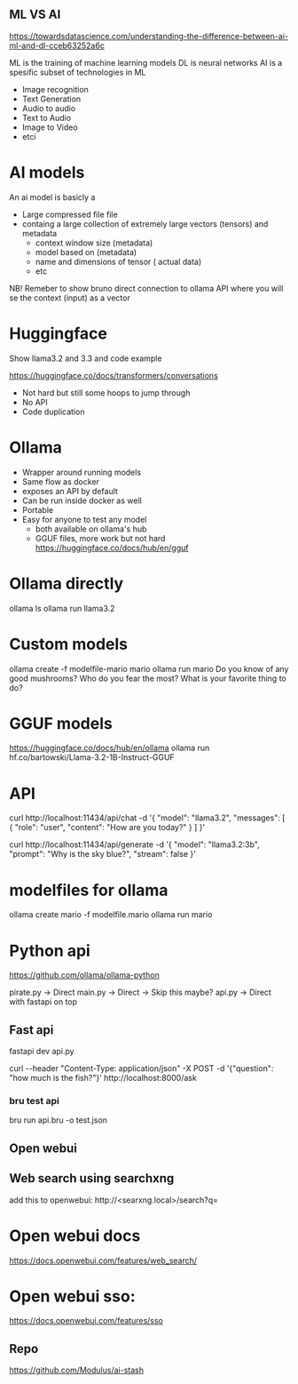 ## ML VS AI
https://towardsdatascience.com/understanding-the-difference-between-ai-ml-and-dl-cceb63252a6c

ML is the training of machine learning models
DL is neural networks
AI is a spesific subset of technologies in ML
- Image recognition
- Text Generation
- Audio to audio
- Text to Audio
- Image to Video
- etci

# AI models
An ai model is basicly a 
- Large compressed file file 
- containg a large collection of extremely large vectors (tensors) and metadata
  - context window size (metadata)
  - model based on (metadata)
  - name and dimensions of tensor ( actual data)
  - etc

 NB! Remeber to show bruno direct connection to ollama API where you will se the context (input) as a vector

# Huggingface
Show llama3.2 and 3.3 and code example

https://huggingface.co/docs/transformers/conversations

- Not hard but still some hoops to jump through
- No API
- Code duplication



# Ollama
- Wrapper around running models
- Same flow as docker
- exposes an API by default
- Can be run inside docker as well
- Portable
- Easy for anyone to test any model
  - both available on ollama's hub 
  - GGUF files, more work but not hard
https://huggingface.co/docs/hub/en/gguf
# Ollama directly
ollama ls
ollama run llama3.2

# Custom models
ollama create -f modelfile-mario mario
ollama run mario
Do you know of any good mushrooms?
Who do you fear the most?
What is your favorite thing to do?

# GGUF models
https://huggingface.co/docs/hub/en/ollama
ollama run hf.co/bartowski/Llama-3.2-1B-Instruct-GGUF

# API

curl http://localhost:11434/api/chat -d '{
  "model": "llama3.2",
  "messages": [
    {
      "role": "user",
      "content": "How are you today?"
    }
  ]
}'




curl http://localhost:11434/api/generate -d '{
  "model": "llama3.2:3b",
  "prompt": "Why is the sky blue?",
  "stream": false
}'


# modelfiles for ollama
ollama create mario -f modelfile.mario
ollama run mario

# Python api 
https://github.com/ollama/ollama-python

pirate.py -> Direct
main.py -> Direct -> Skip this maybe?
api.py -> Direct with fastapi on top

## Fast api
fastapi dev api.py

curl --header "Content-Type: application/json" -X POST -d '{"question": "how much is the fish?"}' http://localhost:8000/ask

### bru test api
bru run api.bru -o test.json

## Open webui


## Web search using searchxng
add this to openwebui: http://<searxng.local>/search?q=<query>

# Open webui docs
https://docs.openwebui.com/features/web_search/

# Open webui sso: 
https://docs.openwebui.com/features/sso


## Repo
https://github.com/Modulus/ai-stash
